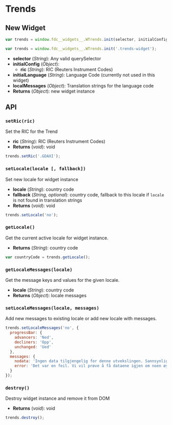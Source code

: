 # Trends

## New Widget

```js
var trends = window.fdc__widgets__.WTrends.init(selector, initialConfig, initialLanguage, localeMessages);

var trends = window.fdc__widgets__.WTrends.init('.trends-widget');
```

- **selector** (_String_): Any valid querySelector
- **initialConfig** (_Object_):
  - **ric** (_String_): RIC (Reuters Instrument Codes)
- **initialLanguage** (_String_): Language Code (currently not used in this widget)
- **localMessages** (_Object_): Translation strings for the language code
- **Returns** (_Object_): new widget instance

## API

### `setRic(ric)`

Set the RIC for the Trend

- **ric** (_String_): RIC (Reuters Instrument Codes)
- **Returns** (_void_): void

```js
trends.setRic('.GDAXI');
```

### `setLocale(locale [, fallback])`

Set new locale for widget instance

- **locale** (_String_): country code
- **fallback** (_String, optional_): country code, fallback to this locale if `locale` is not found in translation strings
- **Returns** (_void_): void

```js
trends.setLocale('no');
```

### `getLocale()`

Get the current active locale for widget instance.

- **Returns** (_String_): country code

```js
var countryCode = trends.getLocale();
```

### `getLocaleMessages(locale)`

Get the message keys and values for the given locale.

- **locale** (_String_): country code
- **Returns** (_Object_): locale messages

### `setLocaleMessages(locale, messages)`

Add new messages to existing locale or add new locale with messages.

```js
trends.setLocaleMessages('no', {
  progressBar: {
    advancers: 'Ned',
    decliners: 'Opp',
    unchanged: 'Ued'
  },
  messages: {
    nodata: 'Ingen data tilgjengelig for denne utvekslingen. Sannsynligvis ikke opererer på dette tidspunktet.',
    error: 'Det var en feil. Vi vil prøve å få dataene igjen om noen øyeblikk ...'
  }
});
```

### `destroy()`

Destroy widget instance and remove it from DOM

- **Returns** (_void_): void

```js
trends.destroy();
```
